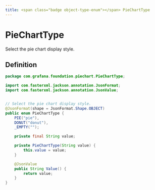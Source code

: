 ```yaml
---
title: <span class="badge object-type-enum"></span> PieChartType
---
```

# <span class="badge object-type-enum"></span> PieChartType

Select the pie chart display style.

## Definition

```java
package com.grafana.foundation.piechart.PieChartType;

import com.fasterxml.jackson.annotation.JsonFormat;
import com.fasterxml.jackson.annotation.JsonValue;


// Select the pie chart display style.
@JsonFormat(shape = JsonFormat.Shape.OBJECT)
public enum PieChartType {
    PIE("pie"),
    DONUT("donut"),
    _EMPTY("");

    private final String value;

    private PieChartType(String value) {
        this.value = value;
    }

    @JsonValue
    public String Value() {
        return value;
    }
}

```
